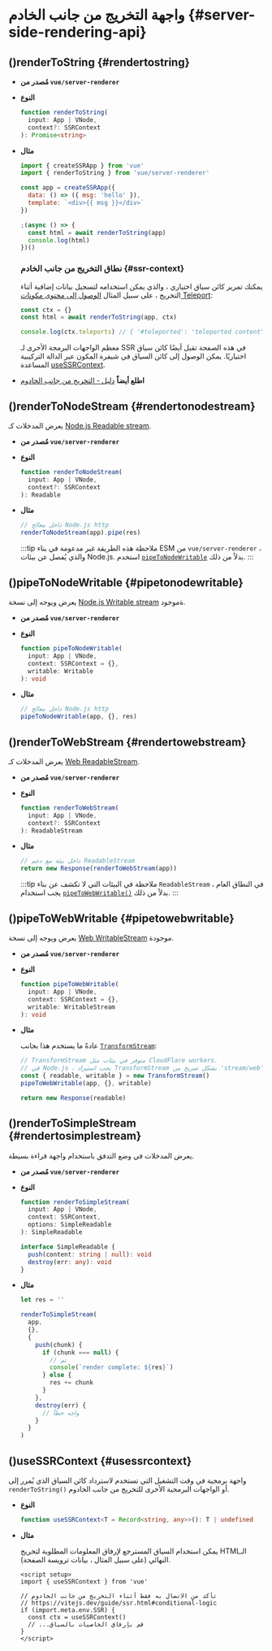 # واجهة التخريج من جانب الخادم {#server-side-rendering-api}

## ()renderToString {#rendertostring}

- **مُصدر من `vue/server-renderer`**

- **النوع**

  ```ts
  function renderToString(
    input: App | VNode,
    context?: SSRContext
  ): Promise<string>
  ```

- **مثال**

  ```js
  import { createSSRApp } from 'vue'
  import { renderToString } from 'vue/server-renderer'

  const app = createSSRApp({
    data: () => ({ msg: 'hello' }),
    template: `<div>{{ msg }}</div>`
  })

  ;(async () => {
    const html = await renderToString(app)
    console.log(html)
  })()
  ```

  ### نطاق التخريج من جانب الخادم {#ssr-context}

  يمكنك تمرير كائن سياق اختياري ، والذي يمكن استخدامه لتسجيل بيانات إضافية أثناء التخريج ، على سبيل المثال [الوصول إلى محتوى مكونات Teleport](/guide/scaling-up/ssr#teleports):

  ```js
  const ctx = {}
  const html = await renderToString(app, ctx)

  console.log(ctx.teleports) // { '#teleported': 'teleported content' }
  ```

  معظم الواجهات البرمجة  الأخرى لـ SSR في هذه الصفحة تقبل أيضًا كائن سياق اختياريًا. يمكن الوصول إلى كائن السياق في شيفرة المكون عبر الدالة التركيبية المساعدة [useSSRContext](#usessrcontext).

- **اطلع أيضاً** [دليل - التخريج من جانب الخادوم](/guide/scaling-up/ssr)

## ()renderToNodeStream {#rendertonodestream}

يعرض المدخلات كـ [Node.js Readable stream](https://nodejs.org/api/stream.html#stream_class_stream_readable).

- **مُصدر من `vue/server-renderer`**

- **النوع**

  ```ts
  function renderToNodeStream(
    input: App | VNode,
    context?: SSRContext
  ): Readable
  ```

- **مثال**

  ```js
  // داخل معالج Node.js http
  renderToNodeStream(app).pipe(res)
  ```

  :::tip ملاحظة
  هذه الطريقة غير مدعومة في بناء ESM من `vue/server-renderer` ، والذي يُفصل عن بيئات Node.js. استخدم [`pipeToNodeWritable`](#pipetonodewritable) بدلاً من ذلك.
  :::

## ()pipeToNodeWritable {#pipetonodewritable}

يعرض ويوجه إلى نسخة [Node.js Writable stream](https://nodejs.org/api/stream.html#stream_writable_streams) ةموجود.

- **مُصدر من `vue/server-renderer`**

- **النوع**

  ```ts
  function pipeToNodeWritable(
    input: App | VNode,
    context: SSRContext = {},
    writable: Writable
  ): void
  ```

- **مثال**

  ```js
  // داخل معالج Node.js http
  pipeToNodeWritable(app, {}, res)
  ```

## ()renderToWebStream {#rendertowebstream}

يعرض المدخلات كـ [Web ReadableStream](https://developer.mozilla.org/en-US/docs/Web/API/Streams_API).

- **مُصدر من `vue/server-renderer`**

- **النوع**

  ```ts
  function renderToWebStream(
    input: App | VNode,
    context?: SSRContext
  ): ReadableStream
  ```

- **مثال**

  ```js
  // داخل بيئة مع دعم ReadableStream
  return new Response(renderToWebStream(app))
  ```

  :::tip ملاحظة
  في البيئات التي لا تكشف عن بناء `ReadableStream` في النطاق العام ، يجب استخدام [`pipeToWebWritable()`](#pipetowebwritable) بدلاً من ذلك.
  :::

## ()pipeToWebWritable {#pipetowebwritable}

يعرض ويوجه إلى نسخة [Web WritableStream](https://developer.mozilla.org/en-US/docs/Web/API/WritableStream) موجودة.

- **مُصدر من `vue/server-renderer`**

- **النوع**

  ```ts
  function pipeToWebWritable(
    input: App | VNode,
    context: SSRContext = {},
    writable: WritableStream
  ): void
  ```

- **مثال**

  عادةً ما يستخدم هذا بجانب [`TransformStream`](https://developer.mozilla.org/en-US/docs/Web/API/TransformStream):

  ```js
  // TransformStream متوفر في بيئات مثل CloudFlare workers.
  // في Node.js ، يجب استيراد TransformStream بشكل صريح من 'stream/web'
  const { readable, writable } = new TransformStream()
  pipeToWebWritable(app, {}, writable)

  return new Response(readable)
  ```

## ()renderToSimpleStream {#rendertosimplestream}

يعرض المدخلات في وضع التدفق باستخدام واجهة قراءة بسيطة.

- **مُصدر من `vue/server-renderer`**

- **النوع**

  ```ts
  function renderToSimpleStream(
    input: App | VNode,
    context: SSRContext,
    options: SimpleReadable
  ): SimpleReadable

  interface SimpleReadable {
    push(content: string | null): void
    destroy(err: any): void
  }
  ```

- **مثال**

  ```js
  let res = ''

  renderToSimpleStream(
    app,
    {},
    {
      push(chunk) {
        if (chunk === null) {
          // تم
          console(`render complete: ${res}`)
        } else {
          res += chunk
        }
      },
      destroy(err) {
        // واجه خطأ
      }
    }
  )
  ```

## ()useSSRContext {#usessrcontext}

واجهة برمجية في وقت التشغيل التي تستخدم لاسترداد كائن السياق الذي يُمرر إلى `renderToString()` أو الواجهات البرمجية الأخرى للتخريج من جانب الخادوم.

- **النوع**

  ```ts
  function useSSRContext<T = Record<string, any>>(): T | undefined
  ```

- **مثال**

  يمكن استخدام السياق المسترجع لإرفاق المعلومات المطلوبة لتخريج HTMLالـ النهائي (على سبيل المثال ، بيانات ترويسة الصفحة).

  ```vue
  <script setup>
  import { useSSRContext } from 'vue'

  // تأكد من الاتصال به فقط أثناء التخريج من جانب الخادوم
  // https://vitejs.dev/guide/ssr.html#conditional-logic
  if (import.meta.env.SSR) {
    const ctx = useSSRContext()
    // ...قم بإرفاق الخاصيات بالسياق
  }
  </script>
  ```
